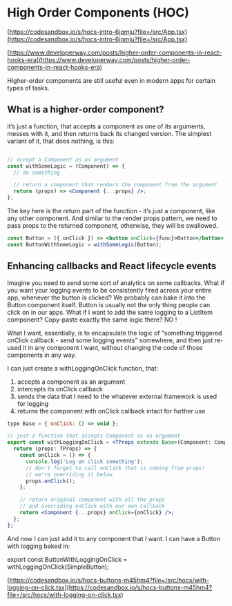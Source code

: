 # High Order Components (HOC)

[https://codesandbox.io/s/hocs-intro-6jqmju?file=/src/App.tsx](https://codesandbox.io/s/hocs-intro-6jqmju?file=/src/App.tsx)

[https://www.developerway.com/posts/higher-order-components-in-react-hooks-era](https://www.developerway.com/posts/higher-order-components-in-react-hooks-era)

Higher-order components are still useful even in modern apps for certain types of tasks.

## What is a higher-order component?

it’s just a function, that accepts a component as one of its arguments, messes with it, and then returns back its changed version. The simplest variant of it, that does nothing, is this:

```jsx title='HOC'

// accept a Component as an argument
const withSomeLogic = (Component) => {
  // do something

  // return a component that renders the component from the argument
  return (props) => <Component {...props} />;
};
```

The key here is the return part of the function - it’s just a component, like any other component. And similar to the render props pattern, we need to pass props to the returned component, otherwise, they will be swallowed.

```jsx title='UseEffect vc useCallback Example'
const Button = ({ onClick }) => <button onClick={func}>Button</button>;
const ButtonWithSomeLogic = withSomeLogic(Button);
```

## Enhancing callbacks and React lifecycle events

Imagine you need to send some sort of analytics on some callbacks. What if you want your logging events to be consistently fired across your entire app, whenever the button is clicked? 
We probably can bake it into the Button component itself.
Button is usually not the only thing people can click on in our apps. What if I want to add the same logging to a ListItem component? Copy-paste exactly the same logic there? NO ! 

What I want, essentially, is to encapsulate the logic of “something triggered onClick callback - send some logging events” somewhere, and then just re-used it in any component I want, without changing the code of those components in any way.

I can just create a withLoggingOnClick function, that:

1) accepts a component as an argument
2) intercepts its onClick callback
3) sends the data that I need to the whatever external framework is used for logging
4) returns the component with onClick callback intact for further use

```jsx title=HOC callback'
type Base = { onClick: () => void };

// just a function that accepts Component as an argument
export const withLoggingOnClick = <TProps extends Base>(Component: ComponentType<TProps>) => {
  return (props: TProps) => {
    const onClick = () => {
      console.log('Log on click something');
      // don't forget to call onClick that is coming from props!
      // we're overriding it below
      props.onClick();
    };

    // return original component with all the props
    // and overriding onClick with our own callback
    return <Component {...props} onClick={onClick} />;
  };
};
```
And now I can just add it to any component that I want. I can have a Button with logging baked in:

export const ButtonWithLoggingOnClick = withLoggingOnClick(SimpleButton);

[https://codesandbox.io/s/hocs-buttons-m45hm4?file=/src/hocs/with-logging-on-click.tsx](https://codesandbox.io/s/hocs-buttons-m45hm4?file=/src/hocs/with-logging-on-click.tsx)

